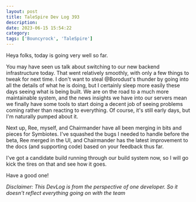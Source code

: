 ```yaml
---
layout: post
title: TaleSpire Dev Log 393
description:
date: 2023-06-15 15:54:22
category:
tags: ['Bouncyrock', 'TaleSpire']
---
```


Heya folks, today is going very well so far.

You may have seen us talk about switching to our new backend infrastructure today. That went relatively smoothly, with only a few things to tweak for next time.
I don't want to steal @Borodust's thunder by going into all the details of what he is doing, but I certainly sleep more easily these days seeing what is being built. We are on the road to a much more maintainable system, and the news insights we have into our servers mean we finally have some tools to start doing a decent job of seeing problems coming rather than reacting to everything. Of course, it's still early days, but I'm naturally pumped about it.

Next up, Ree, myself, and Chairmander have all been merging in bits and pieces for Symbiotes. I've squashed the bugs I needed to handle before the beta, Ree merged in the UI, and Chairmander has the latest improvement to the docs (and supporting code) based on your feedback thus far.

I've got a candidate build running through our build system now, so I will go kick the tires on that and see how it goes.

Have a good one!

*Disclaimer: This DevLog is from the perspective of one developer. So it doesn't reflect everything going on with the team*
